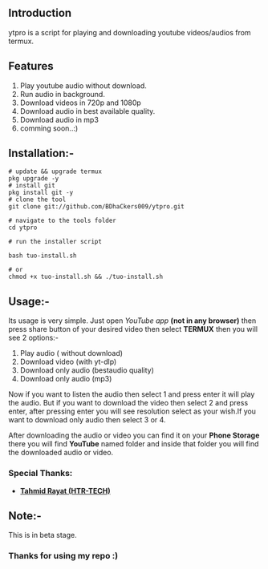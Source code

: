 ## Introduction

ytpro is a script for playing and downloading youtube videos/audios from termux.

## Features

1. Play youtube audio without download.
2. Run audio in background.
3. Download videos in 720p and 1080p
4. Download audio in best available quality.
5. Download audio in mp3
6. comming soon..:)

## Installation:- 

```
# update && upgrade termux
pkg upgrade -y
# install git
pkg install git -y
# clone the tool
git clone git://github.com/BDhaCkers009/ytpro.git

# navigate to the tools folder
cd ytpro

# run the installer script

bash tuo-install.sh

# or 
chmod +x tuo-install.sh && ./tuo-install.sh

```

## Usage:-

Its usage is very simple. 
Just open _YouTube app_  **(not in any browser)** then press share button of your desired video then select **TERMUX** then you will see 2 options:-  

1. Play audio ( without download)
2. Download video (with yt-dlp)
3. Download only audio (bestaudio quality)
4. Download only audio (mp3)

Now if you want to listen the audio then select 1 and press enter it will play the audio. But if you want to download the video then select 2 and press enter, after pressing enter you will see resolution select as your wish.If you want to download only audio then select 3 or 4.

After downloading the  audio or video you can find it on your **Phone Storage** there you will find **YouTube** named folder and inside that folder you will find the downloaded audio or video. 


### Special Thanks:
- [**Tahmid Rayat (HTR-TECH)**](https://github.com/htr-tech)

## Note:-

This is in beta stage.



### Thanks for using my repo :)
